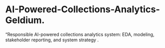 # AI-Powered-Collections-Analytics-Geldium.
“Responsible AI-powered collections analytics system: EDA, modeling, stakeholder reporting, and system strategy .
